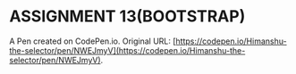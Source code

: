 # ASSIGNMENT 13(BOOTSTRAP)

A Pen created on CodePen.io. Original URL: [https://codepen.io/Himanshu-the-selector/pen/NWEJmyV](https://codepen.io/Himanshu-the-selector/pen/NWEJmyV).

